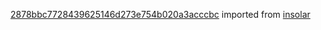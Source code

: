 [2878bbc7728439625146d273e754b020a3acccbc](https://github.com/insolar/insolar/commit/2878bbc7728439625146d273e754b020a3acccbc) imported from [insolar](https://github.com/insolar/insolar)
